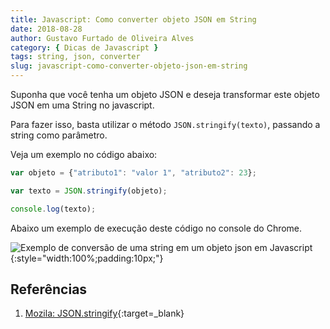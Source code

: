```yaml
---
title: Javascript: Como converter objeto JSON em String
date: 2018-08-28
author: Gustavo Furtado de Oliveira Alves
category: { Dicas de Javascript }
tags: string, json, converter
slug: javascript-como-converter-objeto-json-em-string
---
```


Suponha que você tenha um objeto JSON e deseja transformar este objeto JSON em uma String no javascript.

Para fazer isso, basta utilizar o método `JSON.stringify(texto)`, passando a string como parâmetro.

Veja um exemplo no código abaixo:

```javascript
var objeto = {"atributo1": "valor 1", "atributo2": 23};

var texto = JSON.stringify(objeto);

console.log(texto);
```

Abaixo um exemplo de execução deste código no console do Chrome.

![Exemplo de conversão de uma string em um objeto json em Javascript](/images/javascript-como-converter-objeto-json-em-string/converte-json-para-string-em-javascript.gif){:style="width:100%;padding:10px;"}

## Referências

1. [Mozila: JSON.stringify](https://developer.mozilla.org/en-US/docs/Web/JavaScript/Reference/Global_Objects/JSON/stringify){:target=\_blank}